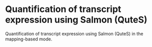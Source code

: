 # Quantification of transcript expression using Salmon (QuteS) 
Quantification of transcript expression using Salmon (QuteS) in the mapping-based mode.


